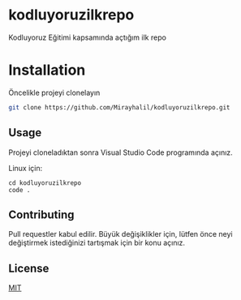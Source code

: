 # kodluyoruzilkrepo
Kodluyoruz Eğitimi kapsamında açtığım ilk repo

# Installation
Öncelikle projeyi clonelayın

```bash
git clone https://github.com/Mirayhalil/kodluyoruzilkrepo.git
```

## Usage

Projeyi cloneladıktan sonra Visual Studio Code programında açınız.

Linux için:
```linux
cd kodluyoruzilkrepo
code .
```

## Contributing
Pull requestler kabul edilir. Büyük değişiklikler için, lütfen önce neyi değiştirmek istediğinizi tartışmak için bir konu açınız.


## License
[MIT](https://choosealicense.com/licenses/mit/)
